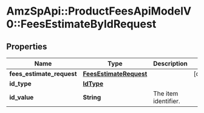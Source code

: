 # AmzSpApi::ProductFeesApiModelV0::FeesEstimateByIdRequest

## Properties
Name | Type | Description | Notes
------------ | ------------- | ------------- | -------------
**fees_estimate_request** | [**FeesEstimateRequest**](FeesEstimateRequest.md) |  | [optional] 
**id_type** | [**IdType**](IdType.md) |  | 
**id_value** | **String** | The item identifier. | 

